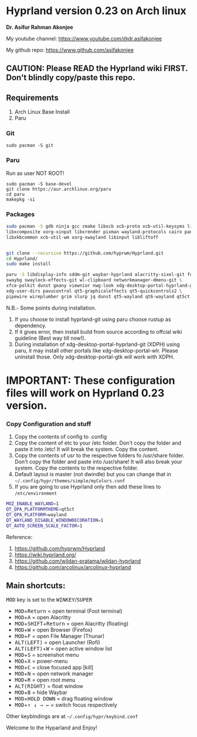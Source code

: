 # Hyprland version 0.23 on Arch linux

**Dr. Asifur Rahman Akonjee**

My youtube channel: https://www.youtube.com/@dr.asifakonjee

My github repo: https://www.github.com/asifakonjee

## CAUTION: Please READ the Hyprland wiki FIRST. Don't blindly copy/paste this repo.

## Requirements
1. Arch Linux Base Install
2. Paru

### Git

```
sudo pacman -S git
```

### Paru

Run as user NOT ROOT!

```
sudo pacman -S base-devel
git clone https://aur.archlinux.org/paru
cd paru
makepkg -si
```

### Packages

``` bash
sudo pacman -S gdb ninja gcc cmake libxcb xcb-proto xcb-util-keysyms libxfixes libx11 \
libxcomposite xorg-xinput libxrender pixman wayland-protocols cairo pango seatd \
libxkbcommon xcb-util-wm xorg-xwayland libinput libliftoff 


git clone --recursive https://github.com/hyprwm/Hyprland.git
cd Hyprland/
sudo make install

paru -S libdisplay-info sddm-git waybar-hyprland alacritty-sixel-git foot libsixel rofi-lbonn-wayland-git thunar gvfs-mtp swayidle \
swaybg swaylock-effects-git wl-clipboard networkmanager-dmenu-git \
xfce-polkit dunst geany viewnior nwg-look xdg-desktop-portal-hyprland-git qt5-svg inetutils \
xdg-user-dirs pavucontrol qt5-graphicaleffects qt5-quickcontrols2 \
pipewire wireplumber grim slurp jq dunst qt5-wayland qt6-wayland qt5ct qt6ct kvantum kvantum-qt5-git kvantum-qt6-git
```
N.B.- Some points during installation. 
1. If you choose to install hyprland-git using paru choose rustup as dependency.
2. If it gives error, then install build from source according to offcial wiki guideline (Best way till now!).
3. During installation of xdg-desktop-portal-hyprland-git (XDPH) using paru, it may install other portals like xdg-desktop-portal-wlr. Please uninstall those. Only xdg-desktop-portal-gtk will work with XDPH.  


# IMPORTANT: These configuration files will work on Hyprland 0.23 version.

### Copy Configuration and stuff
1. Copy the contents of config to .config
2. Copy the content of etc to your /etc folder. Don't copy the folder and paste it into /etc! It will break the system. Copy the content.
3. Copy the contents of usr to the respective folders fo /usr/share folder. Don't copy the folder and paste into /usr/share! It will also break your system. Copy the contents to the respective folder.
4. Default layout is master (not dwindle) but you can change that in `~/.config/hypr/themes/simple/myColors.conf`
5. If you are going to use Hyprland only then add these lines to `/etc/environment`

``` bash
MOZ_ENABLE_WAYLAND=1
QT_QPA_PLATFORMTHEME=qt5ct
QT_QPA_PLATFORM=wayland
QT_WAYLAND_DISABLE_WINDOWDECORATION=1
QT_AUTO_SCREEN_SCALE_FACTOR=1
```
Reference:
1. https://github.com/hyprwm/Hyprland
2. https://wiki.hyprland.org/
3. https://github.com/wildan-pratama/wildan-hyprland
4. https://github.com/arcolinux/arcolinux-hyprland

## Main shortcuts: 

<kbd>MOD</kbd> key is set to the <kbd>WINKEY</kbd>/<kbd>SUPER</kbd>

 - <kbd>MOD</kbd>+<kbd>Return</kbd> = open terminal (Foot terminal)
 - <kbd>MOD</kbd>+<kbd>A</kbd> = open Alacritty
 - <kbd>MOD</kbd>+<kbd>SHIFT</kbd>+<kbd>Return</kbd> = open Alacritty (floating)
 - <kbd>MOD</kbd>+<kbd>W</kbd> = open Browser (Firefox)
 - <kbd>MOD</kbd>+<kbd>F</kbd> = open File Manager (Thunar)
 - <kbd>ALT(LEFT)</kbd> = open Launcher (Rofi)
 - <kbd>ALT(LEFT)</kbd>+<kbd>W</kbd> = open active window list
- <kbd>MOD</kbd>+<kbd>S</kbd> = screenshot menu
 - <kbd>MOD</kbd>+<kbd>X</kbd> = power-menu
 - <kbd>MOD</kbd>+<kbd>C</kbd> = close focused app [kill]
 - <kbd>MOD</kbd>+<kbd>N</kbd> = open network manager
 - <kbd>MOD</kbd>+<kbd>R</kbd> = open root menu
 - <kbd>ALT(RIGHT)</kbd>  = float window
 - <kbd>MOD</kbd>+<kbd>B</kbd> = hide Waybar
 - <kbd>MOD</kbd>+<kbd>HOLD DOWN</kbd> = drag floating window
 - <kbd>MOD</kbd>+<kbd>↑ ↓ → ←</kbd>  = switch focus respectively 
 
Other keybindings are at `~/.config/hypr/keybind.conf`

Welcome to the Hyparland and Enjoy!
